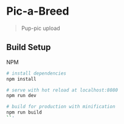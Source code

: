 # Pic-a-Breed

> Pup-pic upload

## Build Setup

NPM

``` bash
# install dependencies
npm install

# serve with hot reload at localhost:8080
npm run dev

# build for production with minification
npm run build
``'